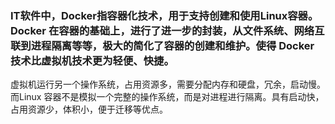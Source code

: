 ### IT软件中，Docker指容器化技术，用于支持创建和使用Linux容器。Docker 在容器的基础上，进行了进一步的封装，从文件系统、网络互联到进程隔离等等，极大的简化了容器的创建和维护。使得 Docker 技术比虚拟机技术更为轻便、快捷。

虚拟机运行另一个操作系统，占用资源多，需要分配内存和硬盘，冗余，启动慢。而Linux 容器不是模拟一个完整的操作系统，而是对进程进行隔离。具有启动快，占用资源少，体积小，便于迁移等优点。
